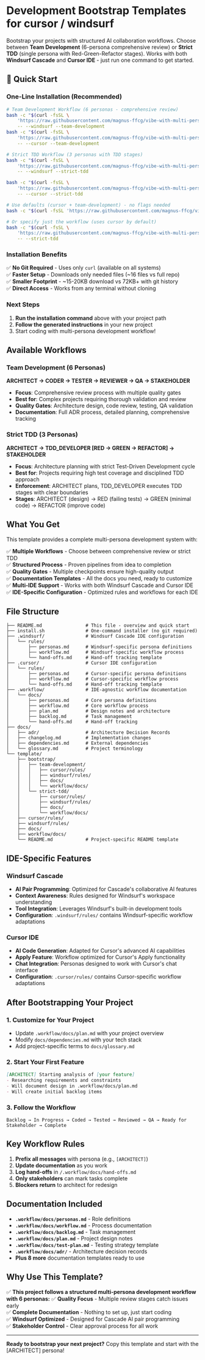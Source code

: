 # Development Bootstrap Templates for cursor / windsurf

Bootstrap your projects with structured AI collaboration workflows. Choose between **Team Development** (6-persona comprehensive review) or **Strict TDD** (single persona with Red-Green-Refactor stages). Works with both **Windsurf Cascade** and **Cursor IDE** - just run one command to get started.

## 🚀 Quick Start

### One-Line Installation (Recommended)
```bash
# Team Development Workflow (6 personas - comprehensive review)
bash -c "$(curl -fsSL \
    'https://raw.githubusercontent.com/magnus-ffcg/vibe-with-multi-personas/refs/heads/main/install.sh')" \
    -- --windsurf --team-development
bash -c "$(curl -fsSL \
    'https://raw.githubusercontent.com/magnus-ffcg/vibe-with-multi-personas/refs/heads/main/install.sh')" \
    -- --cursor --team-development

# Strict TDD Workflow (3 personas with TDD stages)
bash -c "$(curl -fsSL \
    'https://raw.githubusercontent.com/magnus-ffcg/vibe-with-multi-personas/refs/heads/main/install.sh')" \
    -- --windsurf --strict-tdd

bash -c "$(curl -fsSL \
    'https://raw.githubusercontent.com/magnus-ffcg/vibe-with-multi-personas/refs/heads/main/install.sh')" \
    -- --cursor --strict-tdd

# Use defaults (cursor + team-development) - no flags needed
bash -c "$(curl -fsSL 'https://raw.githubusercontent.com/magnus-ffcg/vibe-with-multi-personas/refs/heads/main/install.sh')"

# Or specify just the workflow (uses cursor by default)
bash -c "$(curl -fsSL \
    'https://raw.githubusercontent.com/magnus-ffcg/vibe-with-multi-personas/refs/heads/main/install.sh')" \
    -- --strict-tdd 
```

### Installation Benefits
✅ **No Git Required** - Uses only `curl` (available on all systems)  
✅ **Faster Setup** - Downloads only needed files (~16 files vs full repo)  
✅ **Smaller Footprint** - ~15-20KB download vs 72KB+ with git history  
✅ **Direct Access** - Works from any terminal without cloning  

### Next Steps
1. **Run the installation command** above with your project path
2. **Follow the generated instructions** in your new project
3. Start coding with multi-persona development workflow!

## Available Workflows

### Team Development (6 Personas)
**ARCHITECT → CODER → TESTER → REVIEWER → QA → STAKEHOLDER**
- **Focus**: Comprehensive review process with multiple quality gates
- **Best for**: Complex projects requiring thorough validation and review
- **Quality Gates**: Architecture design, code review, testing, QA validation
- **Documentation**: Full ADR process, detailed planning, comprehensive tracking

### Strict TDD (3 Personas)  
**ARCHITECT → TDD_DEVELOPER [RED → GREEN → REFACTOR] → STAKEHOLDER**
- **Focus**: Architecture planning with strict Test-Driven Development cycle
- **Best for**: Projects requiring high test coverage and disciplined TDD approach
- **Enforcement**: ARCHITECT plans, TDD_DEVELOPER executes TDD stages with clear boundaries
- **Stages**: ARCHITECT (design) → RED (failing tests) → GREEN (minimal code) → REFACTOR (improve code)

## What You Get

This template provides a complete multi-persona development system with:

✅ **Multiple Workflows** - Choose between comprehensive review or strict TDD  
✅ **Structured Process** - Proven pipelines from idea to completion  
✅ **Quality Gates** - Multiple checkpoints ensure high-quality output  
✅ **Documentation Templates** - All the docs you need, ready to customize  
✅ **Multi-IDE Support** - Works with both Windsurf Cascade and Cursor IDE  
✅ **IDE-Specific Configuration** - Optimized rules and workflows for each IDE  

## File Structure

```
├── README.md                # This file - overview and quick start
├── install.sh               # One-command installer (no git required)
├── .windsurf/               # Windsurf Cascade IDE configuration
│   └── rules/
│       ├── personas.md      # Windsurf-specific persona definitions
│       ├── workflow.md      # Windsurf-specific workflow process
│       └── hand-offs.md     # Hand-off tracking template
├── .cursor/                 # Cursor IDE configuration
│   └── rules/
│       ├── personas.md      # Cursor-specific persona definitions
│       ├── workflow.md      # Cursor-specific workflow process
│       └── hand-offs.md     # Hand-off tracking template
├── .workflow/               # IDE-agnostic workflow documentation
│   └── docs/
│       ├── personas.md      # Core persona definitions
│       ├── workflow.md      # Core workflow process
│       ├── plan.md          # Design notes and architecture
│       ├── backlog.md       # Task management
│       └── hand-offs.md     # Hand-off tracking
├── docs/
│   ├── adr/                 # Architecture Decision Records
│   ├── changelog.md         # Implementation changes
│   ├── dependencies.md      # External dependencies
│   └── glossary.md          # Project terminology
└── template/
    ├── bootstrap/
    │   ├── team-development/
    │   │   ├── cursor/rules/
    │   │   ├── windsurf/rules/
    │   │   ├── docs/
    │   │   └── workflow/docs/
    │   └── strict-tdd/
    │       ├── cursor/rules/
    │       ├── windsurf/rules/
    │       ├── docs/
    │       └── workflow/docs/
    ├── cursor/rules/
    ├── windsurf/rules/
    ├── docs/
    ├── workflow/docs/
    └── README.md            # Project-specific README template
```

## IDE-Specific Features

### Windsurf Cascade
- **AI Pair Programming**: Optimized for Cascade's collaborative AI features
- **Context Awareness**: Rules designed for Windsurf's workspace understanding
- **Tool Integration**: Leverages Windsurf's built-in development tools
- **Configuration**: `.windsurf/rules/` contains Windsurf-specific workflow adaptations

### Cursor IDE
- **AI Code Generation**: Adapted for Cursor's advanced AI capabilities
- **Apply Feature**: Workflow optimized for Cursor's Apply functionality
- **Chat Integration**: Personas designed to work with Cursor's chat interface
- **Configuration**: `.cursor/rules/` contains Cursor-specific workflow adaptations

## After Bootstrapping Your Project

### 1. Customize for Your Project
- Update `.workflow/docs/plan.md` with your project overview
- Modify `docs/dependencies.md` with your tech stack
- Add project-specific terms to `docs/glossary.md`

### 2. Start Your First Feature
```markdown
[ARCHITECT] Starting analysis of [your feature]
- Researching requirements and constraints
- Will document design in .workflow/docs/plan.md
- Will create initial backlog items
```

### 3. Follow the Workflow
```
Backlog → In Progress → Coded → Tested → Reviewed → QA → Ready for Stakeholder → Complete
```

## Key Workflow Rules

1. **Prefix all messages** with persona (e.g., `[ARCHITECT]`)
2. **Update documentation** as you work
3. **Log hand-offs** in `/.workflow/docs/hand-offs.md`
4. **Only stakeholders** can mark tasks complete
5. **Blockers return** to architect for redesign

## Documentation Included

- **`.workflow/docs/personas.md`** - Role definitions
- **`.workflow/docs/workflow.md`** - Process documentation
- **`.workflow/docs/backlog.md`** - Task management
- **`.workflow/docs/plan.md`** - Project design notes
- **`.workflow/docs/test-plan.md`** - Testing strategy template
- **`.workflow/docs/adr/`** - Architecture decision records
- **Plus 8 more** documentation templates ready to use

## Why Use This Template?

✅ **This project follows a structured multi-persona development workflow with 6 personas:** 
✅ **Quality Focus** - Multiple review stages catch issues early  
✅ **Complete Documentation** - Nothing to set up, just start coding  
✅ **Windsurf Optimized** - Designed for Cascade AI pair programming  
✅ **Stakeholder Control** - Clear approval process for all work  

---

**Ready to bootstrap your next project?** Copy this template and start with the [ARCHITECT] persona!
